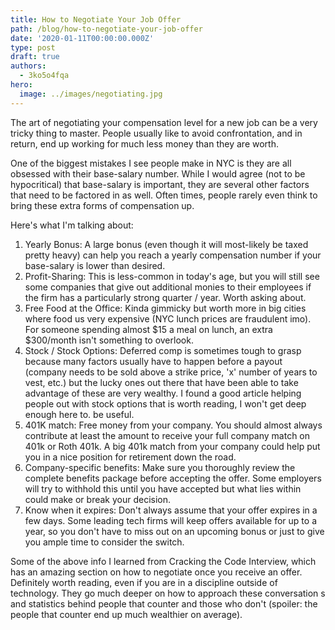 ```yaml
---
title: How to Negotiate Your Job Offer
path: /blog/how-to-negotiate-your-job-offer
date: '2020-01-11T00:00:00.000Z'
type: post
draft: true
authors:
  - 3ko5o4fqa
hero:
  image: ../images/negotiating.jpg
---
```

The art of negotiating your compensation level for a new job can be a very tricky thing to master. People usually like to avoid confrontation, and in return, end up working for much less money than they are worth. 

One of the biggest mistakes I see people make in NYC is they are all obsessed with their base-salary number. While I would agree (not to be hypocritical) that base-salary is important, they are several other factors that need to be factored in as well. Often times, people rarely even think to bring these extra forms of compensation up.

Here's what I'm talking about:

1. Yearly Bonus: A large bonus (even though it will most-likely be taxed pretty heavy) can help you reach a yearly compensation number if your base-salary is lower than desired.
2. Profit-Sharing: This is less-common in today's age, but you will still see some companies that give out additional monies to their employees if the firm has a particularly strong quarter / year. Worth asking about.
3. Free Food at the Office: Kinda gimmicky but worth more in big cities where food us very expensive (NYC lunch prices are fraudulent imo).  For someone spending almost $15 a meal on lunch, an extra $300/month isn't something to overlook.
4. Stock / Stock Options: Deferred comp is sometimes tough to grasp because many factors usually have to happen before a payout (company needs to be sold above a strike price, 'x' number of years to vest, etc.) but the lucky ones out there that have been able to take advantage of these are very wealthy. I found a good article helping people out with stock options that is worth reading, I won't get deep enough here to. be useful.
5. 401K match: Free money from your company. You should almost always contribute at least the amount to receive your full company match on 401k or Roth 401k. A big 401k match from your company could help put you in a nice position for retirement down the road.
6. Company-specific benefits: Make sure you thoroughly review the complete benefits package before accepting the offer. Some employers will try to withhold this until you have accepted but what lies within could make or break your decision.
7. Know when it expires: Don't always assume that your offer expires in a few days. Some leading tech firms will keep offers available for up to a year, so you don't have to miss out on an upcoming bonus or just to give you ample time to consider the switch.

Some of the above info I learned from Cracking the Code Interview, which has an amazing section on how to negotiate once you receive an offer. Definitely worth reading, even if you are in a discipline outside of technology. They go much deeper on how to approach these conversation s and statistics behind people that counter and those who don't (spoiler: the people that counter end up much wealthier on average).